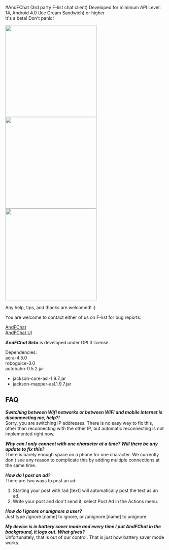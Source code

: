 #AndFChat (3rd party F-list chat client)
Developed for minimum API Level: 14, Android 4.0 (Ice Cream Sandwich) or higher  
It's a beta! Don't panic!

<img src="http://i.imgur.com/17DizTl.jpg" width="288"> <img src="http://i.imgur.com/Pm3N9VX.jpg" width="288"> <img src="http://i.imgur.com/hWSyZ1T.jpg" width="288">

Any help, tips, and thanks are welcomed! :)  

You are welcome to contact either of us on F-list for bug reports:

[AndFChat](https://www.f-list.net/c/AndFChat/)  
[AndFChat UI](https://www.f-list.net/c/andfchat%20ui)



***AndFChat Beta*** is developed under GPL3 license.

Dependencies:  
acra-4.5.0  
roboguice-3.0  
autobahn-0.5.2.jar
- jackson-core-asl-1.9.7.jar
- jackson-mapper-asl.1.9.7.jar

## FAQ
***Switching between Wifi networks or between WiFi and mobile internet is disconnecting me, help?!***  
Sorry, you are switching IP addresses. There is no easy way to fix this, other than reconnecting with the other IP, but automatic reconnecting is not implemented right now. 

***Why can I only connect with one character at a time? Will there be any update to fix this?***  
There is barely enough space on a phone for one character. We currently don't see any reason to complicate this by adding multiple connections at the same time. 

***How do I post an ad?***  
There are two ways to post an ad: 

1. Starting your post with /ad [text] will automatically post the text as an ad.
2. Write your post and don't send it, select Post Ad in the Actions menu.
 
***How do I ignore or unignore a user?***  
Just type /ignore [name] to ignore, or /unignore [name] to unignore.

***My device is in battery saver mode and every time I put AndFChat in the background, it logs out. What gives?***  
Unfortunately, that is out of our control. That is just how battery saver mode works.
